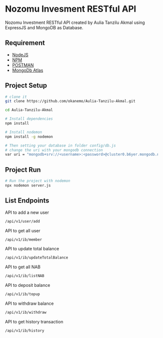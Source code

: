 # Nozomu Invesment RESTful API
Nozomu Investment RESTful API created by Aulia Tanzilu Akmal using ExpressJS and MongoDB as Database. 

## Requirement
- [NodeJS](https://nodejs.org/en/)
- [NPM](https://www.npmjs.com/get-npm)
- [POSTMAN](https://www.postman.com/)
- [MongoDb Atlas](https://www.mongodb.com/cloud/atlas)

## Project Setup
```sh
# clone it
git clone https://github.com/okanemo/Aulia-Tanzilu-Akmal.git

cd Aulia-Tanzilu-Akmal

# Install dependencies
npm install

# Install nodemon
npm install -g nodemon

# Then setting your database in folder config/db.js
# change the uri with your mongodb connection
var uri = "mongodb+srv://<username>:<password>@cluster0.b6yer.mongodb.net/myFirstDatabase?retryWrites=true&w=majority"

```

## Project Run
```sh
# Run the project with nodemon
npx nodemon server.js

```

## List Endpoints

API to add a new user

```bash
/api/v1/user/add

```

API to get all user

```bash
/api/v1/ib/member

```

API to update total balance

```bash
/api/v1/ib/updateTotalBalance

```

API to get all NAB

```bash
/api/v1/ib/listNAB

```

API to deposit balance

```bash
/api/v1/ib/topup

```

API to withdraw balance

```bash
/api/v1/ib/withdraw

```

API to get history transaction

```bash
/api/v1/ib/history

```